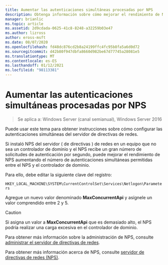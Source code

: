 ```yaml
---
title: Aumentar las autenticaciones simultáneas procesadas por NPS
description: Obtenga información sobre cómo mejorar el rendimiento de NPS aumentando el número de autenticaciones simultáneas permitidas entre el NPS y el controlador de dominio.
manager: brianlic
ms.topic: article
ms.assetid: 2d9cdada-0625-41c8-8248-a32259b03e47
ms.author: lizross
author: eross-msft
ms.date: 08/07/2020
ms.openlocfilehash: fd48dc876cd2b8a24199ffc4fc95b8fa5a6d0d72
ms.sourcegitcommit: d42b80f947dbfa8660d982be67d77745a28081e5
ms.translationtype: MT
ms.contentlocale: es-ES
ms.lasthandoff: 01/12/2021
ms.locfileid: "98113381"
---
```

# <a name="increase-concurrent-authentications-processed-by-nps"></a>Aumentar las autenticaciones simultáneas procesadas por NPS

>Se aplica a: Windows Server (canal semianual), Windows Server 2016

Puede usar este tema para obtener instrucciones sobre cómo configurar las autenticaciones simultáneas del servidor de directivas de redes.

Si instaló NPS del servidor \( de directivas \) de redes en un equipo que no sea un controlador de dominio y el NPS recibe un gran número de solicitudes de autenticación por segundo, puede mejorar el rendimiento de NPS aumentando el número de autenticaciones simultáneas permitidas entre el NPS y el controlador de dominio.

Para ello, debe editar la siguiente clave del registro:

`HKEY_LOCAL_MACHINE\SYSTEM\CurrentControlSet\Services\Netlogon\Parameters`

Agregue un nuevo valor denominado **MaxConcurrentApi** y asígnele un valor comprendido entre 2 y 5.

>[!CAUTION]
>Si asigna un valor a **MaxConcurrentApi** que es demasiado alto, el NPS podría realizar una carga excesiva en el controlador de dominio.

Para obtener más información sobre la administración de NPS, consulte [administrar el servidor de directivas de redes](nps-manage-top.md).

Para obtener más información acerca de NPS, consulte [servidor de directivas de redes (NPS)](nps-top.md).